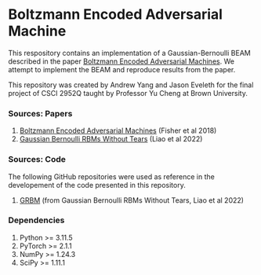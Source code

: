 # Boltzmann Encoded Adversarial Machine
This respository contains an implementation of a Gaussian-Bernoulli BEAM described in the paper 
[Boltzmann Encoded Adversarial Machines](https://arxiv.org/abs/1804.08682). We attempt to implement the BEAM and 
reproduce results from the paper. 

This repository was created by Andrew Yang and Jason Eveleth for the final project of CSCI 2952Q taught
by Professor Yu Cheng at Brown University. 

### Sources: Papers
1. [Boltzmann Encoded Adversarial Machines](https://arxiv.org/abs/1804.08682) (Fisher et al 2018)
2. [Gaussian Bernoulli RBMs Without Tears](https://arxiv.org/abs/2210.10318) (Liao et al 2022)

### Sources: Code
The following GitHub repositories were used as reference in the developement of the code presented in this repository. 
1. [GRBM](https://github.com/DSL-Lab/GRBM) (from Gaussian Bernoulli RBMs Without Tears, Liao et al 2022)

### Dependencies
1. Python >= 3.11.5
2. PyTorch >= 2.1.1
3. NumPy >= 1.24.3
4. SciPy >= 1.11.1

